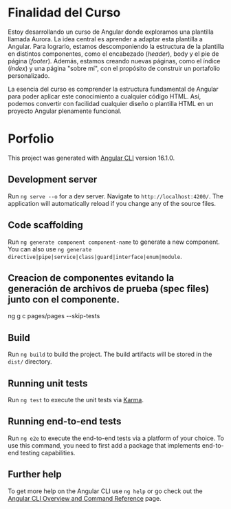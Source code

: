 # Finalidad del Curso

Estoy desarrollando un curso de Angular donde exploramos una plantilla llamada Aurora. La idea central es aprender a adaptar esta plantilla a Angular. Para lograrlo, estamos descomponiendo la estructura de la plantilla en distintos componentes, como el encabezado (*header*), body y el pie de página (*footer*). Además, estamos creando nuevas páginas, como el índice (*index*) y una página "sobre mí", con el propósito de construir un portafolio personalizado.

La esencia del curso es comprender la estructura fundamental de Angular para poder aplicar este conocimiento a cualquier código HTML. Así, podemos convertir con facilidad cualquier diseño o plantilla HTML en un proyecto Angular plenamente funcional.


# Porfolio

This project was generated with [Angular CLI](https://github.com/angular/angular-cli) version 16.1.0.

## Development server

Run `ng serve --o` for a dev server. Navigate to `http://localhost:4200/`. The application will automatically reload if you change any of the source files.

## Code scaffolding

Run `ng generate component component-name` to generate a new component. You can also use `ng generate directive|pipe|service|class|guard|interface|enum|module`.

## Creacion de componentes evitando la generación de archivos de prueba (spec files) junto con el componente.

ng g c pages/pages --skip-tests 

## Build

Run `ng build` to build the project. The build artifacts will be stored in the `dist/` directory.

## Running unit tests

Run `ng test` to execute the unit tests via [Karma](https://karma-runner.github.io).

## Running end-to-end tests

Run `ng e2e` to execute the end-to-end tests via a platform of your choice. To use this command, you need to first add a package that implements end-to-end testing capabilities.

## Further help

To get more help on the Angular CLI use `ng help` or go check out the [Angular CLI Overview and Command Reference](https://angular.io/cli) page.
